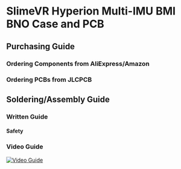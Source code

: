 # SlimeVR Hyperion Multi-IMU BMI BNO Case and PCB

## Purchasing Guide

### Ordering Components from AliExpress/Amazon

### Ordering PCBs from JLCPCB

## Soldering/Assembly Guide

### Written Guide

#### Safety

### Video Guide
[![Video Guide](https://i3.ytimg.com/vi/Jj9A87dSZgY/maxresdefault.jpg)]([https://www.youtube.com/watch?v=Jj9A87dSZgY "Video Guide")

